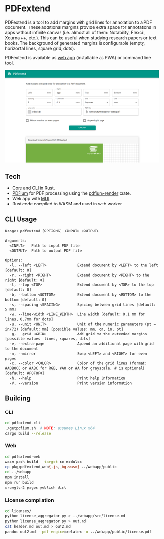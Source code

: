 # PDFextend

PDFextend is a tool to add margins with grid lines for annotation to a PDF document.
These additional margins provide extra space for annotations in apps without infinite canvas (i.e. almost all of them: Notability, Flexcil, Xournal++, etc.).
This can be useful when studying research papers or text books.
The background of generated margins is configurable (empty, horizontal lines, square grid, dots).

PDFextend is available as [web app](https://pdfextend.pages.dev/) (installable as PWA) or command line tool.

![PDFextend webapp screenshot](webapp/screenshot.png)

## Tech

- Core and CLI in Rust.
- [PDFium](https://pdfium.googlesource.com/pdfium/+/master/README.md) for PDF processing using the [pdfium-render](https://github.com/ajrcarey/pdfium-render) crate.
- Web app with [MUI](https://mui.com/).
- Rust code compiled to WASM and used in web worker.

## CLI Usage

```
Usage: pdfextend [OPTIONS] <INPUT> <OUTPUT>

Arguments:
  <INPUT>   Path to input PDF file
  <OUTPUT>  Path to output PDF file

Options:
  -l, --left <LEFT>              Extend document by <LEFT> to the left [default: 0]
  -r, --right <RIGHT>            Extend document by <RIGHT> to the right [default: 0]
  -t, --top <TOP>                Extend document by <TOP> to the top [default: 0]
  -b, --bottom <BOTTOM>          Extend document by <BOTTOM> to the bottom [default: 0]
  -s, --spacing <SPACING>        Spacing between grid lines [default: 5 mm]
  -w, --line-width <LINE_WIDTH>  Line width [default: 0.1 mm for lines, 0.7mm for dots]
  -u, --unit <UNIT>              Unit of the numeric parameters (pt = in/72) [default: mm] [possible values: mm, cm, in, pt]
  -g, --grid <GRID>              Add grid to the extended margins [possible values: lines, squares, dots]
  -e, --extra-page               Append an additional page with grid to the document
  -m, --mirror                   Swap <LEFT> and <RIGHT> for even pages
  -c, --color <COLOR>            Color of the grid lines (format: #A0B0C0 or #ABC for RGB, #A0 or #A for grayscale, # is optional) [default: #F0F0F0]
  -h, --help                     Print help information
  -V, --version                  Print version information
```

## Building

### CLI

```sh
cd pdfextend-cli
./getpdfium.sh  # NOTE: assumes Linux x64
cargo build --release
```

### Web

```sh
cd pdfextend-web
wasm-pack build --target no-modules
cp pkg/pdfextend_web{.js,_bg.wasm} ../webapp/public
cd ../webapp
npm install
npm run build
wrangler2 pages publish dist
```

### License compilation

```sh
cd licenses/
python license_aggregator.py > ../webapp/src/license.md
python license_aggregator.py > out.md
cat header.md out.md > out2.md
pandoc out2.md --pdf-engine=xelatex -o ../webapp/public/license.pdf
```
